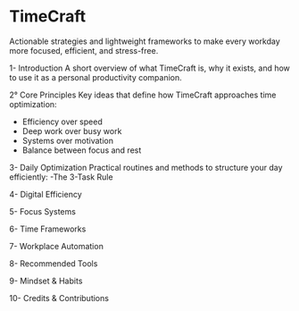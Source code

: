 # TimeCraft
Actionable strategies and lightweight frameworks to make every workday more focused, efficient, and stress-free.

1- Introduction
A short overview of what TimeCraft is, why it exists, and how to use it as a personal productivity companion.

2° Core Principles
Key ideas that define how TimeCraft approaches time optimization:
- Efficiency over speed
- Deep work over busy work
- Systems over motivation
- Balance between focus and rest

3- Daily Optimization
Practical routines and methods to structure your day efficiently:
-The 3-Task Rule


4- Digital Efficiency

5- Focus Systems

6- Time Frameworks

7- Workplace Automation

8- Recommended Tools

9- Mindset & Habits

10- Credits & Contributions

